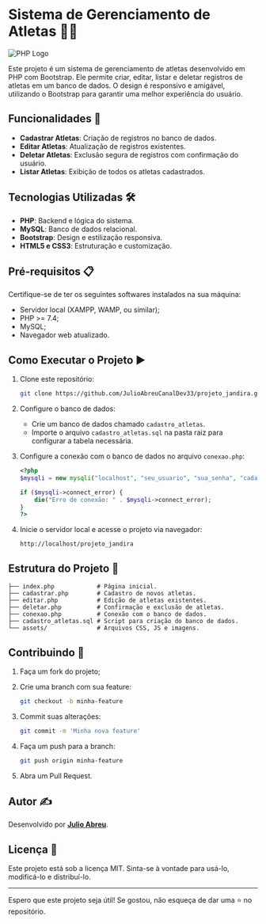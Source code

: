 # Sistema de Gerenciamento de Atletas 🏋️‍♂️

![PHP Logo](https://www.php.net/images/logos/php-logo.svg)

Este projeto é um sistema de gerenciamento de atletas desenvolvido em PHP com Bootstrap. Ele permite criar, editar, listar e deletar registros de atletas em um banco de dados. O design é responsivo e amigável, utilizando o Bootstrap para garantir uma melhor experiência do usuário.

## Funcionalidades 🌟

- **Cadastrar Atletas**: Criação de registros no banco de dados.
- **Editar Atletas**: Atualização de registros existentes.
- **Deletar Atletas**: Exclusão segura de registros com confirmação do usuário.
- **Listar Atletas**: Exibição de todos os atletas cadastrados.

## Tecnologias Utilizadas 🛠️

- **PHP**: Backend e lógica do sistema.
- **MySQL**: Banco de dados relacional.
- **Bootstrap**: Design e estilização responsiva.
- **HTML5 e CSS3**: Estruturação e customização.

## Pré-requisitos 📋

Certifique-se de ter os seguintes softwares instalados na sua máquina:

- Servidor local (XAMPP, WAMP, ou similar);
- PHP >= 7.4;
- MySQL;
- Navegador web atualizado.

## Como Executar o Projeto ▶️

1. Clone este repositório:

   ```bash
   git clone https://github.com/JulioAbreuCanalDev33/projeto_jandira.git
   ```

2. Configure o banco de dados:
   - Crie um banco de dados chamado `cadastro_atletas`.
   - Importe o arquivo `cadastro_atletas.sql` na pasta raiz para configurar a tabela necessária.

3. Configure a conexão com o banco de dados no arquivo `conexao.php`:

   ```php
   <?php
   $mysqli = new mysqli("localhost", "seu_usuario", "sua_senha", "cadastro_atletas");

   if ($mysqli->connect_error) {
       die("Erro de conexão: " . $mysqli->connect_error);
   }
   ?>
   ```

4. Inicie o servidor local e acesse o projeto via navegador:

   ```
   http://localhost/projeto_jandira
   ```

## Estrutura do Projeto 📂

```
├── index.php            # Página inicial.
├── cadastrar.php        # Cadastro de novos atletas.
├── editar.php           # Edição de atletas existentes.
├── deletar.php          # Confirmação e exclusão de atletas.
├── conexao.php          # Conexão com o banco de dados.
├── cadastro_atletas.sql # Script para criação do banco de dados.
└── assets/              # Arquivos CSS, JS e imagens.
```

## Contribuindo 🤝

1. Faça um fork do projeto;
2. Crie uma branch com sua feature:

   ```bash
   git checkout -b minha-feature
   ```

3. Commit suas alterações:

   ```bash
   git commit -m 'Minha nova feature'
   ```

4. Faça um push para a branch:

   ```bash
   git push origin minha-feature
   ```

5. Abra um Pull Request.

## Autor ✍️

Desenvolvido por **[Julio Abreu](https://github.com/JulioAbreuCanalDev33)**.

## Licença 📄

Este projeto está sob a licença MIT. Sinta-se à vontade para usá-lo, modificá-lo e distribuí-lo.

---

Espero que este projeto seja útil! Se gostou, não esqueça de dar uma ⭐ no repositório.


